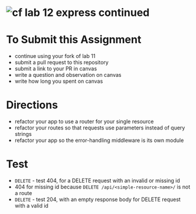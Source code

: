 ![cf](https://i.imgur.com/7v5ASc8.png) lab 12 express continued
======

# To Submit this Assignment
  * continue using your fork of lab 11
  * submit a pull request to this repository
  * submit a link to your PR in canvas
  * write a question and observation on canvas
  * write how long you spent on canvas

# Directions
* refactor your app to use a router for your single resource
* refactor your routes so that requests use parameters instead of query strings
* refactor your app so the error-handling middleware is its own module

# Test 
 * `DELETE` - test 404, for a DELETE request with an invalid or missing id
  * 404 for missing id because `DELETE /api/<simple-resource-name>/` is not a route
 * `DELETE` - test 204, with an empty response body for DELETE request with a valid id
